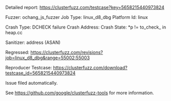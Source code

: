 Detailed report: https://clusterfuzz.com/testcase?key=5658215440973824

Fuzzer: ochang_js_fuzzer
Job Type: linux_d8_dbg
Platform Id: linux

Crash Type: DCHECK failure
Crash Address: 
Crash State:
  *p != to_check_ in heap.cc
  
Sanitizer: address (ASAN)

Regressed: https://clusterfuzz.com/revisions?job=linux_d8_dbg&range=55002:55003

Reproducer Testcase: https://clusterfuzz.com/download?testcase_id=5658215440973824

Issue filed automatically.

See https://github.com/google/clusterfuzz-tools for more information.